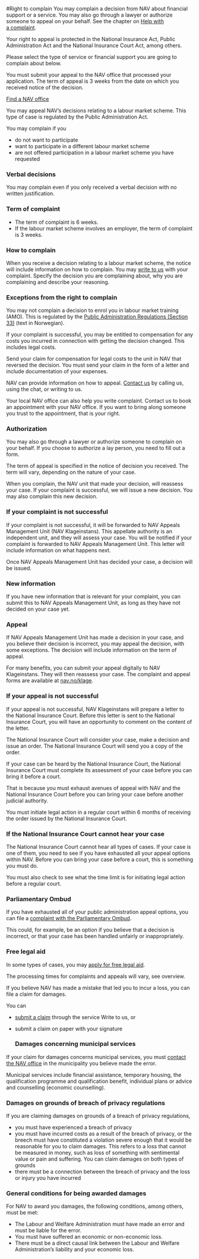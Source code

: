 #Right to complain
You may complain a decision from NAV about financial support or a service.
 You may also go through a lawyer or authorize someone to appeal on your behalf. See the chapter on [Help with a complaint](https://www.nav.no/klagerettigheter/en#help).

 Your right to appeal is protected in the National Insurance Act, Public Administration Act and the National Insurance Court Act, among others.

 Please select the type of service or financial support you are going to complain about below.

 You must submit your appeal to the NAV office that processed your application. The term of appeal is 3 weeks from the date on which you received notice of the decision.

 [Find a NAV office](/person/kontakt-oss/finnkontor-en)

 You may appeal NAV’s decisions relating to a labour market scheme. This type of case is regulated by the Public Administration Act.

 You may complain if you

 * do not want to participate
* want to participate in a different labour market scheme
* are not offered participation in a labour market scheme you have requested

 ### Verbal decisions

 You may complain even if you only received a verbal decision with no written justification.

 ### Term of complaint

 * The term of complaint is 6 weeks.
* If the labour market scheme involves an employer, the term of complaint is 3 weeks.

 ### How to complain

 When you receive a decision relating to a labour market scheme, the notice will include information on how to complain. You may [write to us](https://www.nav.no/person/kontakt-oss/en/write-to-us) with your complaint. Specify the decision you are complaining about, why you are complaining and describe your reasoning. 

 ### Exceptions from the right to complain

 You may not complain a decision to enrol you in labour market training (AMO). This is regulated by the [Public Administration Regulations (Section 33)](https://lovdata.no/nav/forskrift/2006-12-15-1456?q=forvaltningsforskriften) (text in Norwegian).

  If your complaint is successful, you may be entitled to compensation for any costs you incurred in connection with getting the decision changed. This includes legal costs.

 Send your claim for compensation for legal costs to the unit in NAV that reversed the decision. You must send your claim in the form of a letter and include documentation of your expenses.

 NAV can provide information on how to appeal. [Contact us](https://www.nav.no/kontaktoss/en) by calling us, using the chat, or writing to us.

 Your local NAV office can also help you write complaint. Contact us to book an appointment with your NAV office. If you want to bring along someone you trust to the appointment, that is your right.

 ### Authorization

 You may also go through a lawyer or authorize someone to complain on your behalf. If you choose to authorize a lay person, you need to fill out a form.

  The term of appeal is specified in the notice of decision you received. The term will vary, depending on the nature of your case.

 When you complain, the NAV unit that made your decision, will reassess your case. If your complaint is successful, we will issue a new decision. You may also complain this new decision.

 ### If your complaint is not successful

 If your complaint is not successful, it will be forwarded to NAV Appeals Management Unit (NAV Klageinstans). This appellate authority is an independent unit, and they will assess your case. You will be notified if your complaint is forwarded to NAV Appeals Management Unit. This letter will include information on what happens next.

 Once NAV Appeals Management Unit has decided your case, a decision will be issued.

 ### New information

 If you have new information that is relevant for your complaint, you can submit this to NAV Appeals Management Unit, as long as they have not decided on your case yet.

 ### Appeal

 If NAV Appeals Management Unit has made a decision in your case, and you believe their decision is incorrect, you may appeal the decision, with some exceptions. The decision will include information on the term of appeal.

 For many benefits, you can submit your appeal digitally to NAV Klageinstans. They will then reassess your case. The complaint and appeal forms are available at [nav.no/klage](https://klage.nav.no/en/).

 ### If your appeal is not successful

 If your appeal is not successful, NAV Klageinstans will prepare a letter to the National Insurance Court. Before this letter is sent to the National Insurance Court, you will have an opportunity to comment on the content of the letter.

 The National Insurance Court will consider your case, make a decision and issue an order. The National Insurance Court will send you a copy of the order.

 If your case can be heard by the National Insurance Court, the National Insurance Court must complete its assessment of your case before you can bring it before a court.

 That is because you must exhaust avenues of appeal with NAV and the National Insurance Court before you can bring your case before another judicial authority.

 You must initiate legal action in a regular court within 6 months of receiving the order issued by the National Insurance Court.

 ### If the National Insurance Court cannot hear your case

 The National Insurance Court cannot hear all types of cases. If your case is one of them, you need to see if you have exhausted all your appeal options within NAV. Before you can bring your case before a court, this is something you must do.

 You must also check to see what the time limit is for initiating legal action before a regular court.

 ### Parliamentary Ombud

 If you have exhausted all of your public administration appeal options, you can file a [complaint with the Parliamentary Ombud](https://www.sivilombudet.no/en/).

 This could, for example, be an option if you believe that a decision is incorrect, or that your case has been handled unfairly or inappropriately.

 ### Free legal aid

 In some types of cases, you may [apply for free legal aid](https://www.statsforvalteren.no/en/portal/People-and-society/Legal-aid/).

 The processing times for complaints and appeals will vary, see overview.

  If you believe NAV has made a mistake that led you to incur a loss, you can file a claim for damages.

 You can

 * [submit a claim](/skriv-til-oss/en) through the service Write to us, or
* submit a claim on paper with your signature

  ### Damages concerning municipal services

 If your claim for damages concerns municipal services, you must [contact the NAV office](/no/nav-og-samfunn/kontakt-nav/relatert-informasjon/finn-ditt-nav-kontor) in the municipality you believe made the error.

 Municipal services include financial assistance, temporary housing, the qualification programme and qualification benefit, individual plans or advice and counselling (economic counselling).

 ### Damages on grounds of breach of privacy regulations

 If you are claiming damages on grounds of a breach of privacy regulations, 

 * you must have experienced a breach of privacy
* you must have incurred costs as a result of the breach of privacy, or the breech must have constituted a violation severe enough that it would be reasonable for you to claim damages. This refers to a loss that cannot be measured in money, such as loss of something with sentimental value or pain and suffering. You can claim damages on both types of grounds
* there must be a connection between the breach of privacy and the loss or injury you have incurred

 ### General conditions for being awarded damages

 For NAV to award you damages, the following conditions, among others, must be met:

 * The Labour and Welfare Administration must have made an error and must be liable for the error.
* You must have suffered an economic or non-economic loss.
* There must be a direct causal link between the Labour and Welfare Administration’s liability and your economic loss.

 